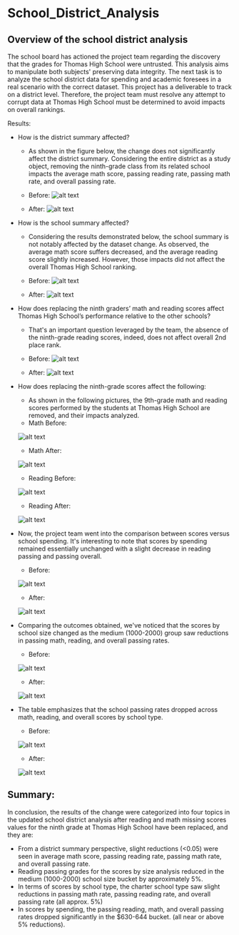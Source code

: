 # School_District_Analysis

## Overview of the school district analysis
The school board has actioned the project team regarding the discovery that the grades for Thomas High School were untrusted. This analysis aims to manipulate both subjects'  preserving data integrity. The next task is to analyze the school district data for spending and academic foresees in a real scenario with the correct dataset. This project has a deliverable to track on a district level. Therefore, the project team must resolve any attempt to corrupt data at Thomas High School must be determined to avoid impacts on overall rankings.

Results:
- How is the district summary affected?
  - As shown in the figure below, the change does not significantly affect the district summary. Considering the entire district as a study object, removing the ninth-grade class from its related school impacts the average math score, passing reading rate, passing math rate, and overall passing rate.
  - Before:
  ![alt text](https://github.com/GrahamBSereno/School_District_Analysis/blob/main/Resources/DistrictSummaryBefore.png)
  
  - After:
  ![alt text](https://github.com/GrahamBSereno/School_District_Analysis/blob/main/Resources/DistrictSummaryAfter.png)
  
  
- How is the school summary affected?
  - Considering the results demonstrated below, the school summary is not notably affected by the dataset change. As observed, the average math score suffers decreased, and the average reading score slightly increased. However, those impacts did not affect the overall Thomas High School ranking.
  - Before:
  ![alt text](https://github.com/GrahamBSereno/School_District_Analysis/blob/main/Resources/schoolsummarybefore.png)
  
  - After:
  ![alt text](https://github.com/GrahamBSereno/School_District_Analysis/blob/main/Resources/schoolsummaryafter.png)

- How does replacing the ninth graders’ math and reading scores affect Thomas High School’s performance relative to the other schools?
  - That's an important question leveraged by the team,  the absence of the ninth-grade reading scores, indeed, does not affect overall 2nd place rank.
  - Before:
  ![alt text](https://github.com/GrahamBSereno/School_District_Analysis/blob/main/Resources/top5before.png)
  
  - After:
  ![alt text](https://github.com/GrahamBSereno/School_District_Analysis/blob/main/Resources/top5after.png)

- How does replacing the ninth-grade scores affect the following:
  - As shown in the following pictures, the 9th-grade math and reading scores performed by the students at Thomas High School are removed, and their impacts analyzed. 
   - Math Before:
   
   ![alt text](https://github.com/GrahamBSereno/School_District_Analysis/blob/main/Resources/mathbefore.png)
  
   - Math After:
  
  ![alt text](https://github.com/GrahamBSereno/School_District_Analysis/blob/main/Resources/mathafter.png)
  
   - Reading Before:
  
  ![alt text](https://github.com/GrahamBSereno/School_District_Analysis/blob/main/Resources/readingbefore.png)
  
   - Reading After:
   
   ![alt text](https://github.com/GrahamBSereno/School_District_Analysis/blob/main/Resources/readingafter.png)
  
- Now, the project team went into the comparison between scores versus school spending. It's interesting to note that scores by spending remained essentially unchanged with a slight decrease in reading passing and passing overall.
  - Before:
  
  ![alt text](https://github.com/GrahamBSereno/School_District_Analysis/blob/main/Resources/spendingbefore.png)
  
  - After:
 
  ![alt text](https://github.com/GrahamBSereno/School_District_Analysis/blob/main/Resources/spendingafter.png)


- Comparing the outcomes obtained, we've noticed that the scores by school size changed as the medium (1000-2000) group saw reductions in passing math, reading, and overall passing rates.
  - Before:
  
  ![alt text](https://github.com/GrahamBSereno/School_District_Analysis/blob/main/Resources/sizebefore.png)
  
  - After:
  
  ![alt text](https://github.com/GrahamBSereno/School_District_Analysis/blob/main/Resources/sizeafterwards.png)

- The table emphasizes that the school passing rates dropped across math, reading, and overall scores by school type.

  - Before:
  
  ![alt text](https://github.com/GrahamBSereno/School_District_Analysis/blob/main/Resources/typebefore.png)
  
  - After:
  
  ![alt text](https://github.com/GrahamBSereno/School_District_Analysis/blob/main/Resources/typeafter.png)

## Summary:
In conclusion, the results of the change were categorized into four topics in the updated school district analysis after reading and math missing scores values for the ninth grade at Thomas High School have been replaced, and they are:
- From a district summary perspective, slight reductions (<0.05) were seen in average math score, passing reading rate, passing math rate, and overall passing rate.
- Reading passing grades for the scores by size analysis reduced in the medium (1000-2000) school size bucket by approximately 5%.
- In terms of scores by school type, the charter school type saw slight reductions in passing math rate, passing reading rate, and overall passing rate (all approx. 5%)
- In scores by spending, the passing reading, math, and overall passing rates dropped significantly in the $630-644 bucket. (all near or above 5% reductions).

